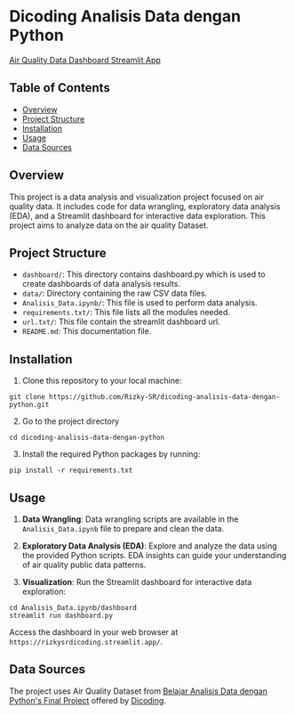 # Dicoding Analisis Data dengan Python
[Air Quality Data Dashboard Streamlit App](https://rizkysrdicoding.streamlit.app/)

## Table of Contents
- [Overview](#overview)
- [Project Structure](#project-structure)
- [Installation](#installation)
- [Usage](#usage)
- [Data Sources](#data-sources)

## Overview
This project is a data analysis and visualization project focused on air quality data. It includes code for data wrangling, exploratory data analysis (EDA), and a Streamlit dashboard for interactive data exploration. This project aims to analyze data on the air quality Dataset.

## Project Structure
- `dashboard/`: This directory contains dashboard.py which is used to create dashboards of data analysis results.
- `data/`: Directory containing the raw CSV data files.
- `Analisis_Data.ipynb/`: This file is used to perform data analysis.
- `requirements.txt/`: This file lists all the modules needed.
- `url.txt/`: This file contain the streamlit dashboard url.
- `README.md`: This documentation file.

## Installation
1. Clone this repository to your local machine:
```
git clone https://github.com/Rizky-SR/dicoding-analisis-data-dengan-python.git
```
2. Go to the project directory
```
cd dicoding-analisis-data-dengan-python
```
3. Install the required Python packages by running:
```
pip install -r requirements.txt
```

## Usage
1. **Data Wrangling**: Data wrangling scripts are available in the `Analisis_Data.ipynb` file to prepare and clean the data.

2. **Exploratory Data Analysis (EDA)**: Explore and analyze the data using the provided Python scripts. EDA insights can guide your understanding of air quality public data patterns.

3. **Visualization**: Run the Streamlit dashboard for interactive data exploration:

```
cd Analisis_Data.ipynb/dashboard
streamlit run dashboard.py
```
Access the dashboard in your web browser at `https://rizkysrdicoding.streamlit.app/`.

## Data Sources
The project uses Air Quality Dataset from [Belajar Analisis Data dengan Python's Final Project](https://github.com/marceloreis/HTI/tree/master/PRSA_Data_20130301-20170228) offered by [Dicoding](https://www.dicoding.com/).
